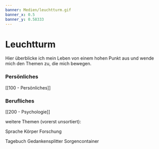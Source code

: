 ```yaml
---
banner: Medien/leuchtturm.gif
banner_x: 0.5
banner_y: 0.58333
---
```

# Leuchtturm

Hier überblicke ich mein Leben von einem hohen Punkt aus und wende mich den Themen zu, die mich bewegen.

### Persönliches

[[100 - Persönliches]]

### Berufliches
[[200 - Psychologie]]

weitere Themen (vorerst unsortiert):

Sprache
Körper
Forschung



Tagebuch
Gedankensplitter
Sorgencontainer
